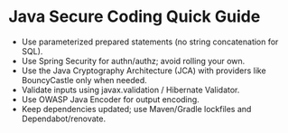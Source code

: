 # Java Secure Coding Quick Guide

- Use parameterized prepared statements (no string concatenation for SQL).
- Use Spring Security for authn/authz; avoid rolling your own.
- Use the Java Cryptography Architecture (JCA) with providers like BouncyCastle only when needed.
- Validate inputs using javax.validation / Hibernate Validator.
- Use OWASP Java Encoder for output encoding.
- Keep dependencies updated; use Maven/Gradle lockfiles and Dependabot/renovate.
